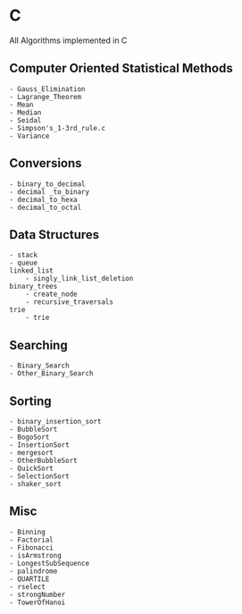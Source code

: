 # C
All Algorithms implemented in C 


## Computer Oriented Statistical Methods
	- Gauss_Elimination
	- Lagrange_Theorem
	- Mean
	- Median
	- Seidal
	- Simpson's_1-3rd_rule.c
	- Variance


## Conversions
	- binary_to_decimal
	- decimal _to_binary
	- decimal_to_hexa
	- decimal_to_octal


## Data Structures
	- stack
	- queue
	linked_list
		- singly_link_list_deletion
	binary_trees
		- create_node
		- recursive_traversals
	trie
		- trie


## Searching
	- Binary_Search
	- Other_Binary_Search


## Sorting
	- binary_insertion_sort
	- BubbleSort
	- BogoSort
	- InsertionSort
	- mergesort
	- OtherBubbleSort
	- QuickSort
	- SelectionSort
	- shaker_sort


## Misc
	- Binning
	- Factorial
	- Fibonacci
	- isArmstrong
	- LongestSubSequence
	- palindrome
	- QUARTILE
	- rselect
	- strongNumber
	- TowerOfHanoi

